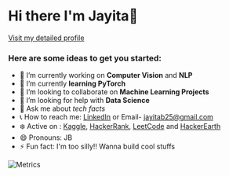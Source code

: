 # Hi there I'm Jayita👋

[Visit my detailed profile](https://resume.io/r/cxcPWLoYX)

### Here are some ideas to get you started:

- 🔭 I’m currently working on **Computer Vision** and **NLP**
- 🌱 I’m currently __learning PyTorch__
- 👯 I’m looking to collaborate on **Machine Learning Projects**
- :eyes: I’m looking for help with __Data Science__
- 💬 Ask me about _tech facts_
- :telephone_receiver: How to reach me: [LinkedIn](https://www.linkedin.com/in/jayita-bhattacharyya-3657ba164/) or Email- jayitab25@gmail.com 
- :snowflake: Active on : [Kaggle](https://www.kaggle.com/jayitabhattacharyya), [HackerRank](https://www.hackerrank.com/Jayita_B), [LeetCode](https://leetcode.com/jayitab25/) and [HackerEarth](https://www.hackerearth.com/@jayita4)
- 😄 Pronouns: JB
- ⚡ Fun fact: I'm too silly!! Wanna build cool stuffs 
 
![Metrics](https://metrics.lecoq.io/jayita13?template=classic&languages=1&stars=1&followup=1&languages.colors=github&languages.threshold=0%25&stars.limit=4&config.timezone=Asia%2FCalcutta&config.animated=true)
